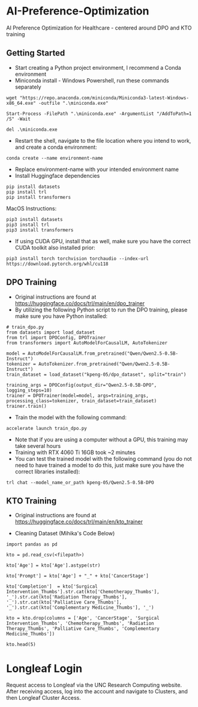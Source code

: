 # AI-Preference-Optimization
AI Preference Optimization for Healthcare - centered around DPO and KTO training

## Getting Started
 - Start creating a Python project environment, I recommend a Conda environment
 - Miniconda install - Windows Powershell, run these commands separately
```
wget "https://repo.anaconda.com/miniconda/Miniconda3-latest-Windows-x86_64.exe" -outfile ".\miniconda.exe"
```
```
Start-Process -FilePath ".\miniconda.exe" -ArgumentList "/AddToPath=1 /S" -Wait
```
```
del .\miniconda.exe
```
 - Restart the shell, navigate to the file location where you intend to work, and create a conda environment:
```
conda create --name environment-name
```
 - Replace environment-name with your intended environment name
 - Install Huggingface dependencies
```
pip install datasets
pip install trl
pip install transformers
```
MacOS Instructions:
```
pip3 install datasets
pip3 install trl
pip3 install transformers
```
 - If using CUDA GPU, install that as well, make sure you have the correct CUDA toolkit also installed prior:
```
pip3 install torch torchvision torchaudio --index-url https://download.pytorch.org/whl/cu118
```

## DPO Training
 - Original instructions are found at https://huggingface.co/docs/trl/main/en/dpo_trainer
 - By utilizing the following Python script to run the DPO training, please make sure you have Python installed:
```
# train_dpo.py
from datasets import load_dataset
from trl import DPOConfig, DPOTrainer
from transformers import AutoModelForCausalLM, AutoTokenizer

model = AutoModelForCausalLM.from_pretrained("Qwen/Qwen2.5-0.5B-Instruct")
tokenizer = AutoTokenizer.from_pretrained("Qwen/Qwen2.5-0.5B-Instruct")
train_dataset = load_dataset("kpeng-05/dpo_dataset", split="train")

training_args = DPOConfig(output_dir="Qwen2.5-0.5B-DPO", logging_steps=10)
trainer = DPOTrainer(model=model, args=training_args, processing_class=tokenizer, train_dataset=train_dataset)
trainer.train()
```
 - Train the model with the following command:
```
accelerate launch train_dpo.py
```
 - Note that if you are using a computer without a GPU, this training may take several hours
 - Training with RTX 4060 Ti 16GB took ~2 minutes
 - You can test the trained model with the following command (you do not need to have trained a model to do this, just make sure you have the correct libraries installed):
```
trl chat --model_name_or_path kpeng-05/Qwen2.5-0.5B-DPO
```

## KTO Training
 - Original instructions are found at https://huggingface.co/docs/trl/main/en/kto_trainer

 - Cleaning Dataset (Mihika's Code Below)
```
import pandas as pd

kto = pd.read_csv(<filepath>)

kto['Age'] = kto['Age'].astype(str)

kto['Prompt'] = kto['Age'] + "_" + kto['CancerStage']

kto['Completion']  = kto['Surgical Intervention_Thumbs'].str.cat(kto['Chemotherapy_Thumbs'], '_').str.cat(kto['Radiation Therapy_Thumbs'], '_').str.cat(kto['Palliative Care_Thumbs'], '_').str.cat(kto['Complementary Medicine_Thumbs'], '_')

kto = kto.drop(columns = ['Age', 'CancerStage', 'Surgical Intervention_Thumbs', 'Chemotherapy_Thumbs', 'Radiation Therapy_Thumbs', 'Palliative Care_Thumbs', 'Complementary Medicine_Thumbs'])

kto.head(5)
```
# Longleaf Login
Request access to Longleaf via the UNC Research Computing website. After receiving access, log into the account and navigate to Clusters, and then Longleaf Cluster Access.
